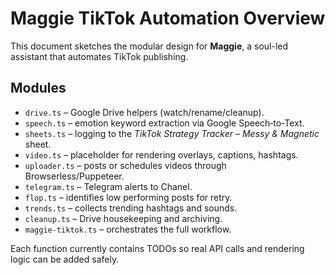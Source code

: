 # Maggie TikTok Automation Overview

This document sketches the modular design for **Maggie**, a soul-led assistant that automates TikTok publishing.

## Modules
- `drive.ts` – Google Drive helpers (watch/rename/cleanup).
- `speech.ts` – emotion keyword extraction via Google Speech‑to‑Text.
- `sheets.ts` – logging to the *TikTok Strategy Tracker – Messy & Magnetic* sheet.
- `video.ts` – placeholder for rendering overlays, captions, hashtags.
- `uploader.ts` – posts or schedules videos through Browserless/Puppeteer.
- `telegram.ts` – Telegram alerts to Chanel.
- `flop.ts` – identifies low performing posts for retry.
- `trends.ts` – collects trending hashtags and sounds.
- `cleanup.ts` – Drive housekeeping and archiving.
- `maggie-tiktok.ts` – orchestrates the full workflow.

Each function currently contains TODOs so real API calls and rendering logic can be added safely.
